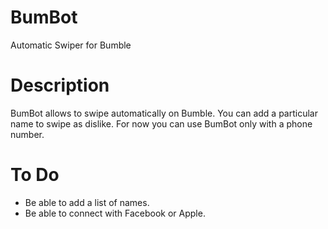 # BumBot

Automatic Swiper for Bumble

# Description

BumBot allows to swipe automatically on Bumble. You can add a particular name to swipe as dislike. For now you can use BumBot only with a phone number.

# To Do

- Be able to add a list of names.
- Be able to connect with Facebook or Apple.
